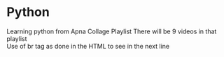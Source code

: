 # Python
Learning python from Apna Collage Playlist
There will be 9 videos in that playlist
<br> Use of br tag as done in the HTML to see in the next line 
